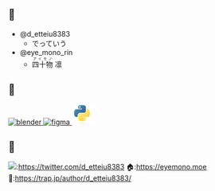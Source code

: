 ## :name_badge:

- @d_etteiu8383
  - でっていう
- @eye_mono_rin
  - <ruby>四十物<rt>アイモノ</rt></ruby> 凛

## :muscle:

<a href="https://www.blender.org/" target="_blank"> <img src="https://download.blender.org/branding/community/blender_community_badge_white.svg" alt="blender" width="40" height="40"/> </a><a href="https://www.figma.com/" target="_blank"> <img src="https://www.vectorlogo.zone/logos/figma/figma-icon.svg" alt="figma" width="40" height="40"/> </a> <a href="https://www.python.org" target="_blank"> <img src="https://raw.githubusercontent.com/devicons/devicon/master/icons/python/python-original.svg" alt="python" width="40" height="40"/> </a> 

## :link:

<img src="https://www.vectorlogo.zone/logos/twitter/twitter-tile.svg" width="20">:<https://twitter.com/d_etteiu8383>
:house::<https://eyemono.moe>
:school::<https://trap.jp/author/d_etteiu8383/>